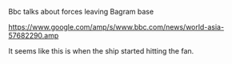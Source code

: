 

Bbc talks about forces leaving Bagram base

https://www.google.com/amp/s/www.bbc.com/news/world-asia-57682290.amp


It seems like this is when the ship started hitting the fan.

